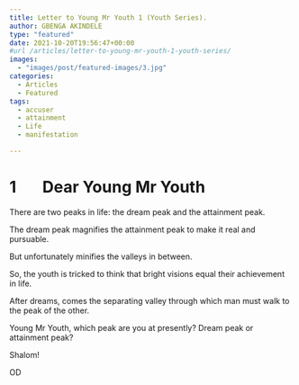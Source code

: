 ```yaml
---
title: Letter to Young Mr Youth 1 (Youth Series).
author: GBENGA AKINDELE
type: "featured"
date: 2021-10-20T19:56:47+00:00
#url /articles/letter-to-young-mr-youth-1-youth-series/
images: 
  - "images/post/featured-images/3.jpg"
categories:
  - Articles
  - Featured
tags:
  - accuser
  - attainment
  - Life
  - manifestation

---
```


# 1       Dear Young Mr Youth

There are two peaks in life: the dream peak and the attainment peak.

The dream peak magnifies the attainment peak to make it real and pursuable.

But unfortunately minifies the valleys in between.

So, the youth is tricked to think that bright visions equal their achievement in life.

After dreams, comes the separating valley through which man must walk to the peak of the other.

Young Mr Youth, which peak are you at presently? Dream peak or attainment peak?

Shalom!

OD
